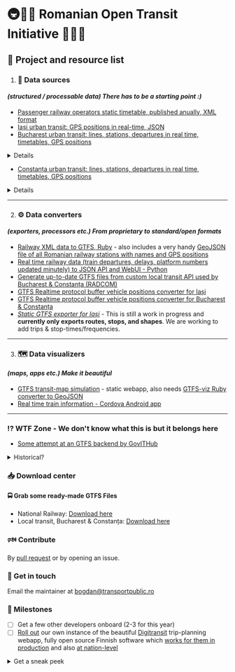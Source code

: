 # 🚇🚞🚌 Romanian Open Transit Initiative 🚋🚈🚡
## 📝 Project and resource list

1. ### 📎 Data sources
####  _(structured / processable data) There has to be a starting point :)_
* [Passenger railway operators static timetable, published anually, XML format](https://data.gov.ro/organization/sc-informatica-feroviara-sa)
* [Iași urban transit: GPS positions in real-time, JSON](https://gps.sctpiasi.ro/json)
* [Bucharest urban transit: lines, stations, departures in real time, timetables, GPS positions](https://info.stbsa.ro/rp/api/lines/)
<details>
  <summary>Details</summary>
  
  ```
  https://info.stbsa.ro/rp/api/lines/
  https://info.stbsa.ro/rp/api/lines/:line_id/
  https://info.stbsa.ro/rp/api/lines/:line_id/direction/:direction_id
  https://info.stbsa.ro/rp/api/lines/:line_id/stops/:stop_id?lang=:lang_code
  https://info.stbsa.ro/rp/api/lines/:line_id/vehicles/:direction_id
  https://info.stbsa.ro/rp/api/notifications
  ```
  
  segment_path line shape is to be decoded with https://github.com/jieter/Leaflet.encoded
</details>

  * [Constanța urban transit: lines, stations, departures in real time, timetables, GPS positions](https://info.ctbus.ro/rp/api/lines/)

<details>
  <summary>Details</summary>
  
  ```
  https://info.ctbus.ro/rp/api/lines/
  https://info.ctbus.ro/rp/api/lines/:line_id/
  https://info.ctbus.ro/rp/api/lines/:line_id/direction/:direction_id
  https://info.ctbus.ro/rp/api/lines/:line_id/stops/:stop_id?lang=:lang_code
  https://info.ctbus.ro/rp/api/lines/:line_id/vehicles/:direction_id
  https://info.ctbus.ro/rp/api/notifications
  ```
  
  segment_path line shape is to be decoded with https://github.com/jieter/Leaflet.encoded
</details>

---
2. ### ⚙️ Data converters
#### _(exporters, processors etc.) From proprietary to standard/open formats_
* [Railway XML data to GTFS, Ruby](https://github.com/vasile/data.gov.ro-gtfs-exporter) - also includes a very handy [GeoJSON file of all Romanian railway stations with names and GPS positions](https://raw.githubusercontent.com/vasile/data.gov.ro-gtfs-exporter/master/cfr.webgis.ro/stops.geojson)
* [Real time railway data (train departures, delays, platform numbers updated minutely) to JSON API and WebUI - Python](https://github.com/FlashWebIT/cfr-iris-scraper)
* [Generate up-to-date GTFS files from custom local transit API used by Bucharest & Constanța (RADCOM)](https://github.com/FlashWebIT/Bucharest-GTFS-exporter)
* [GTFS Realtime protocol buffer vehicle positions converter for Iași](https://github.com/FlashWebIT/Iasi-GTFS-Realtime-Vehicle-Positions)
* [GTFS Realtime protocol buffer vehicle positions converter for Bucharest & Constanța](https://github.com/FlashWebIT/Bucharest-Constanta-GTFS-Realtime-Vehicle-Positions)
* _[Static GTFS exporter for Iași](https://github.com/FlashWebIT/Iasi-GTFS-exporter)_ - This is still a work in progress and **currently only exports routes, stops, and shapes**. We are working to add trips & stop-times/frequencies.

---
3. ### 🗺️ Data visualizers
#### _(maps, apps etc.) Make it beautiful_
* [GTFS transit-map simulation](https://github.com/vasile/transit-map) - static webapp, also needs [GTFS-viz Ruby converter to GeoJSON](https://github.com/vasile/GTFS-viz)
* [Real time train information - Cordova Android app](https://github.com/BodoMinea/InfoTren)

---

### ⁉️ WTF Zone - We don't know what this is but it belongs here
* [Some attempt at an GTFS backend by GovITHub](https://github.com/gov-ithub/infotranspub-backend)
<details>
  <summary>Historical?</summary>
  Not relevant as data or install guides anymore, but interesting study materials on past projects:
  * https://github.com/cnicules/OTP-Buh/wiki (also check the code!)
</details>

### 📥 Download center
#### 🚍 Grab some ready-made GTFS Files
* National Railway: [Download here](https://github.com/vasile/data.gov.ro-gtfs-exporter/tree/master/gtfs-out)
* Local transit, Bucharest & Constanța: [Download here](https://github.com/FlashWebIT/Bucharest-GTFS-Exporter/tree/master/output)

### 🕬 Contribute
By [pull request](CONTRIBUTING.md) or by opening an issue.

### 📧 Get in touch
Email the maintainer at bogdan@transportpublic.ro

### 📅 Milestones
- [ ] Get a few other developers onboard (2-3 for this year)
- [ ] [Roll out](https://digitransit.fi/en/developers/) our own instance of the beautiful [Digitransit](https://github.com/HSLdevcom/digitransit/blob/master/Installation.md) trip-planning webapp, fully open source Finnish software which [works for them in production](https://reittiopas.hsl.fi/) and also [at nation-level](https://opas.matka.fi/)
<details>
  <summary>Get a sneak peek</summary>  

![Screenshot](https://github.com/FlashWebIT/Bucharest-GTFS-Exporter/raw/master/OTP.png "Screenshot")
![Screenshot](https://github.com/FlashWebIT/Bucharest-GTFS-Exporter/raw/master/OTP2.png "Screenshot")
</details>
